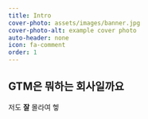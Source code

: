 ```yaml
---
title: Intro
cover-photo: assets/images/banner.jpg
cover-photo-alt: example cover photo
auto-header: none
icon: fa-comment
order: 1
---
```


## GTM은 뭐하는 회사일까요
저도 **잘** 몰라여 헿

<!---
<header>
  <h2 class="alt">Hi! I'm <strong>Prologue</strong>, a <a href="http://html5up.net/license">free</a> responsive<br />
  site template designed by <a href="http://html5up.net/prologue">HTML5 UP</a>.</h2>
  <p>Adapted for Jekyll by <a href=https://chrisbobbe.github.io/>Chris Bobbe</a>. Get started on <a href="https://github.com/chrisbobbe/jekyll-theme-prologue">GitHub!</a></p>
</header>

<footer>
  <a href="#portfolio" class="button scrolly">Magna Aliquam</a>
</footer>
--->